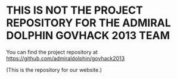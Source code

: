 # THIS IS NOT THE PROJECT REPOSITORY FOR THE ADMIRAL DOLPHIN GOVHACK 2013 TEAM

You can find the project repository at https://github.com/admiraldolphin/govhack2013

(This is the repository for our website.)
